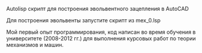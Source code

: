 Autolisp скрипт для построения эвольвентного зацепления в AutoCAD

Для построения эвольвенты запустите скрипт из mex_0.lsp

Мой первый опыт программирования, код написан во время обучения в университете (2008-2012 гг.) для выполнения курсовых работ по теории механизмов и машин.
